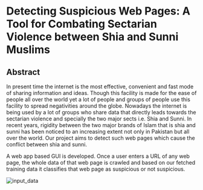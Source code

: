 # Detecting Suspicious Web Pages: A Tool for Combating Sectarian Violence between Shia and Sunni Muslims

## Abstract

In present time the internet is the most effective, convenient and fast mode of sharing information and ideas. Though this facility is made for the ease of people all over the world yet a lot of people and groups of people use this facility to spread negativities around the globe. Nowadays the internet is being used by a lot of groups who share data that directly leads towards the sectarian violence and specially the two major sects i.e. Shia and Sunni. In recent years, rigidity between the two major brands of Islam that is shia and sunni has been noticed to an increasing extent not only in Pakistan but all over the world. Our project aims to detect such web pages which cause the conflict between shia and sunni. 

A web app based GUI is developed. Once a user enters a URL of any web page, the whole data of that web page is crawled and based on our fetched training data it classifies that web page as suspicious or not suspicious.

![input_data](https://user-images.githubusercontent.com/22799073/236596868-a5f7a8a5-c94b-477d-936e-6fc23fe586dc.png)
